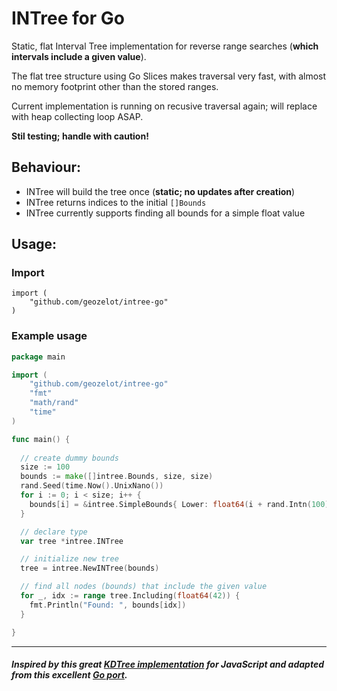 # INTree for Go

Static, flat Interval Tree implementation for reverse range searches (**which intervals include a given value**).

The flat tree structure using Go Slices makes traversal very fast, with almost no memory footprint other than the stored ranges.

Current implementation is running on recusive traversal again; will replace with heap collecting loop ASAP.

**Stil testing; handle with caution!**

## Behaviour:

* INTree will build the tree once (**static; no updates after creation**)
* INTree returns indices to the initial `[]Bounds`
* INTree currently supports finding all bounds for a simple float value

## Usage:

### Import
```
import (
    "github.com/geozelot/intree-go"
)
```

### Example usage

```go
package main

import (
    "github.com/geozelot/intree-go"
    "fmt"
    "math/rand"
    "time"
)

func main() {
 
  // create dummy bounds
  size := 100
  bounds := make([]intree.Bounds, size, size)
  rand.Seed(time.Now().UnixNano())
  for i := 0; i < size; i++ {
    bounds[i] = &intree.SimpleBounds{ Lower: float64(i + rand.Intn(100)), Upper: float64(i * 2 + rand.Intn(100))
  }

  // declare type
  var tree *intree.INTree

  // initialize new tree
  tree = intree.NewINTree(bounds)

  // find all nodes (bounds) that include the given value
  for _, idx := range tree.Including(float64(42)) {
    fmt.Println("Found: ", bounds[idx])
  }

}
```
____

##### Inspired by this great [KDTree implementation](https://github.com/mourner/kdbush) for JavaScript and adapted from this excellent [Go port](https://github.com/MadAppGang/kdbush).
